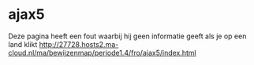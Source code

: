 # ajax5

Deze pagina heeft een fout waarbij hij geen informatie geeft als je op een land klikt
http://27728.hosts2.ma-cloud.nl/ma/bewijzenmap/periode1.4/fro/ajax5/index.html
